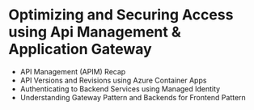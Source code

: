 # Optimizing and Securing Access using Api Management & Application Gateway

- API Management (APIM) Recap
- API Versions and Revisions using Azure Container Apps
- Authenticating to Backend Services using Managed Identity
- Understanding Gateway Pattern and Backends for Frontend Pattern